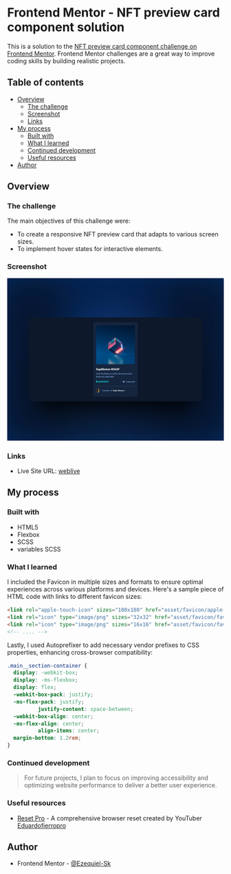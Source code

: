 # Frontend Mentor - NFT preview card component solution

This is a solution to the [NFT preview card component challenge on Frontend Mentor](https://www.frontendmentor.io/challenges/nft-preview-card-component-SbdUL_w0U). Frontend Mentor challenges are a great way to improve coding skills by building realistic projects.

## Table of contents

- [Overview](#overview)
  - [The challenge](#the-challenge)
  - [Screenshot](#screenshot)
  - [Links](#links)
- [My process](#my-process)
  - [Built with](#built-with)
  - [What I learned](#what-i-learned)
  - [Continued development](#continued-development)
  - [Useful resources](#useful-resources)
- [Author](#author)

## Overview

### The challenge

The main objectives of this challenge were:

- To create a responsive NFT preview card that adapts to various screen sizes.
- To implement hover states for interactive elements.

### Screenshot

![](./screenshot/desktop-screenshot.png)

### Links

- Live Site URL: [weblive](https://ezequiel-sk.github.io/NFT-preview-card-component/)

## My process

### Built with

- HTML5
- Flexbox
- SCSS
- variables SCSS

### What I learned

 I included the Favicon in multiple sizes and formats to ensure optimal experiences across various platforms and devices. Here's a sample piece of HTML code with links to different favicon sizes:

```html
<link rel="apple-touch-icon" sizes="180x180" href="asset/favicon/apple-touch-icon.png">
<link rel="icon" type="image/png" sizes="32x32" href="asset/favicon/favicon-32x32.png">
<link rel="icon" type="image/png" sizes="16x16" href="asset/favicon/favicon-16x16.png">
<!-- .... -->
```

Lastly, I used Autoprefixer to add necessary vendor prefixes to CSS properties, enhancing cross-browser compatibility:

```css
.main__section-container {
  display: -webkit-box;
  display: -ms-flexbox;
  display: flex;
  -webkit-box-pack: justify;
  -ms-flex-pack: justify;
          justify-content: space-between;
  -webkit-box-align: center;
  -ms-flex-align: center;
          align-items: center;
  margin-bottom: 1.2rem;
}
```

### Continued development

> For future projects, I plan to focus on improving accessibility and optimizing website performance to deliver a better user experience.

### Useful resources

- [Reset Pro](https://github.com/eduardofierropro/Reset-CSS) - A comprehensive browser reset created by YouTuber [Eduardofierropro](https://www.youtube.com/watch?v=Foieq2jTajE)

## Author

- Frontend Mentor - [@Ezequiel-Sk](https://www.frontendmentor.io/profile/Leandro-smiak)
